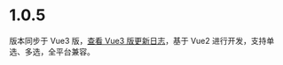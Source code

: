 # 1.0.5

版本同步于 Vue3 版，[查看 Vue3 版更新日志](https://ext.dcloud.net.cn/plugin?id=12384)，基于 Vue2 进行开发，支持单选、多选，全平台兼容。
